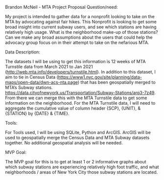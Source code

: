 Brandon McNeil - MTA Project Proposal
Question/need:

My project is intended to gather data for a nonprofit looking to take on the MTA by advocating against fair hikes. This Nonprofit is looking to get some broad insight into current subway users, and see which stations are having relatively high usage. What is the neighborhood make-up of those stations? Can we make any broad assumptions about the users that could help the advocacy group focus on in their attempt to take on the nefarious MTA.

Data Description:

The datasets I will be using to get this information is 12 weeks of MTA Turnstile data from March 2021 to Jan 2021 (http://web.mta.info/developers/turnstile.html).  In addition to this dataset, I aim to tie in Census Data (https://www1.nyc.gov/site/planning/data-maps/open-data/dwn-acs-nta.page) that has been geospatially merged to MTA’s Subway stations. https://data.cityofnewyork.us/Transportation/Subway-Stations/arq3-7z49. From there we can merge this with the MTA Turnstile data to get some information on the neighborhood. 
For the MTA Turnstile data, I will need to aggregate the cumulative value of column header {SCP}, {UNIT}, & {STATION} by {DATE} & {TIME}.
 
Tools:

For Tools used, I will be using SQLite, Python and ArcGIS. ArcGIS will be used to geospatially merge the Census Data and MTA Subway datasets together. No additional geospatial analysis will be needed.

MVP Goal:

The MVP goal for this is to get at least 1 or 2 informative graphs about which subway stations are experiencing relatively high foot traffic, and what neighborhoods / areas of New York City those subway stations are located.

